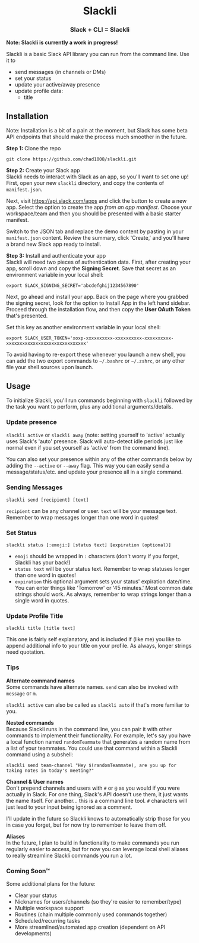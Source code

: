 <h1 align=center>Slackli</h1>
<h3 align=center>Slack + CLI = Slackli</h3>

**Note: Slackli is currently a work in progress!**

Slackli is a basic Slack API library you can run from the command line. Use it to

-   send messages (in channels or DMs)
-   set your status
-   update your active/away presence
-   update profile data:
    -   title

## Installation

Note: Installation is a bit of a pain at the moment, but Slack has some beta API endpoints that should make the process much smoother in the future.

**Step 1:** Clone the repo

`git clone https://github.com/chad1008/slackli.git`

**Step 2:** Create your Slack app  
Slackli needs to interact with Slack as an app, so you'll want to set one up! First, open your new `slackli` directory, and copy the contents of `manifest.json`.

Next, visit https://api.slack.com/apps and click the button to create a new app. Select the option to create the app _from an app manifest_. Choose your workspace/team and then you should be presented with a basic starter manifest.

Switch to the JSON tab and replace the demo content by pasting in your `manifest.json` content. Review the summary, click 'Create,' and you'll have a brand new Slack app ready to install.

**Step 3:** Install and authenticate your app  
Slackli will need two pieces of authentication data. First, after creating your app, scroll down and copy the **Signing Secret**. Save that secret as an environment variable in your local shell:

`export SLACK_SIGNING_SECRET='abcdefghij1234567890'`

Next, go ahead and install your app. Back on the page where you grabbed the signing secret, look for the option to Install App in the left hand sidebar. Proceed through the installation flow, and then copy the **User OAuth Token** that's presented.

Set this key as another environment variable in your local shell:

`export SLACK_USER_TOKEN='xoxp-xxxxxxxxxx-xxxxxxxxxx-xxxxxxxxxx-xxxxxxxxxxxxxxxxxxxxxxxxxxxxxx'`

To avoid having to re-export these whenever you launch a new shell, you can add the two export commands to `~/.bashrc` or `~/.zshrc`, or any other file your shell sources upon launch.

## Usage

To initialize Slackli, you'll run commands beginning with `slackli` followed by the task you want to perform, plus any additional arguments/details.

### Update presence

`slackli active` or `slackli away` (note: setting yourself to 'active' actually uses Slack's 'auto' presence. Slack will auto-detect idle periods just like normal even if you set yourself as 'active' from the command line).

You can also set your presence within any of the other commands below by adding the `--active` or `--away` flag. This way you can easily send a message/status/etc. and update your presence all in a single command.

### Sending Messages

`slackli send [recipient] [text]`

`recipient` can be any channel or user. `text` will be your message text. Remember to wrap messages longer than one word in quotes!

### Set Status

`slackli status [:emoji:] [status text] [expiration (optional)]`

-   `emoji` should be wrapped in `:` characters (don't worry if you forget, Slackli has your back!)
-   `status text` will be your status text. Remember to wrap statuses longer than one word in quotes!
-   `expiration` this optional argument sets your status' expiration date/time. You can enter things like 'Tomorrow' or '45 minutes.' Most common date strings should work. As always, remember to wrap strings longer than a single word in quotes.

### Update Profile Title

`slackli title [title text]`

This one is fairly self explanatory, and is included if (like me) you like to append additional info to your title on your profile. As always, longer strings need quotation.

### Tips

**Alternate command names**  
Some commands have alternate names. `send` can also be invoked with `message` or `m`.

`slackli active` can also be called as `slackli auto` if that's more familiar to you.

**Nested commands**  
Because Slackli runs in the command line, you can pair it with other commands to implement their functionality. For example, let's say you have a local function named `randomTeammate` that generates a random name from a list of your teammates. You could use that command within a Slackli command using a subshell:

`slackli send team-channel "Hey $(randomTeammate), are you up for taking notes in today's meeting?"`

**Channel & User names**  
Don't prepend channels and users with `#` or `@` as you would if you were actually in Slack. For one thing, Slack's API doesn't use them, it just wants the name itself. For another... this is a command line tool. `#` characters will just lead to your input being ignored as a comment.

I'll update in the future so Slackli knows to automatically strip those for you in case you forget, but for now try to remember to leave them off.

**Aliases**  
In the future, I plan to build in functionality to make commands you run regularly easier to access, but for now you can leverage local shell aliases to really streamline Slackli commands you run a lot.

### Coming Soon™

Some additional plans for the future:

-   Clear your status
-   Nicknames for users/channels (so they're easier to remember/type)
-   Multiple workspace support
-   Routines (chain multiple commonly used commands together)
-   Scheduled/recurring tasks
-   More streamlined/automated app creation (dependent on API developments)

